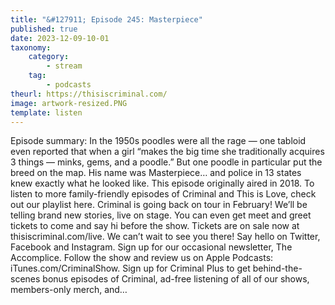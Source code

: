 ```yaml
---
title: "&#127911; Episode 245: Masterpiece"
published: true
date: 2023-12-09-10-01
taxonomy:
    category:
        - stream
    tag:
        - podcasts
theurl: https://thisiscriminal.com/
image: artwork-resized.PNG
template: listen
---
```


Episode summary: In the 1950s poodles were all the rage &mdash; one tabloid even reported that when a girl &ldquo;makes the big time she traditionally acquires 3 things &mdash; minks, gems, and a poodle.&rdquo; But one poodle in particular put the breed on the map. His name was Masterpiece&hellip; and police in 13 states knew exactly what he looked like. This episode originally aired in 2018. To listen to more family-friendly episodes of Criminal and This is Love, check out our playlist here. Criminal is going back on tour in February! We&rsquo;ll be telling brand new stories, live on stage. You can even get meet and greet tickets to come and say hi before the show. Tickets are on sale now at thisiscriminal.com/live. We can&rsquo;t wait to see you there! Say hello on Twitter, Facebook and Instagram. Sign up for our occasional newsletter, The Accomplice. Follow the show and review us on Apple Podcasts: iTunes.com/CriminalShow. Sign up for Criminal Plus to get behind-the-scenes bonus episodes of Criminal, ad-free listening of all of our shows, members-only merch, and&hellip;
